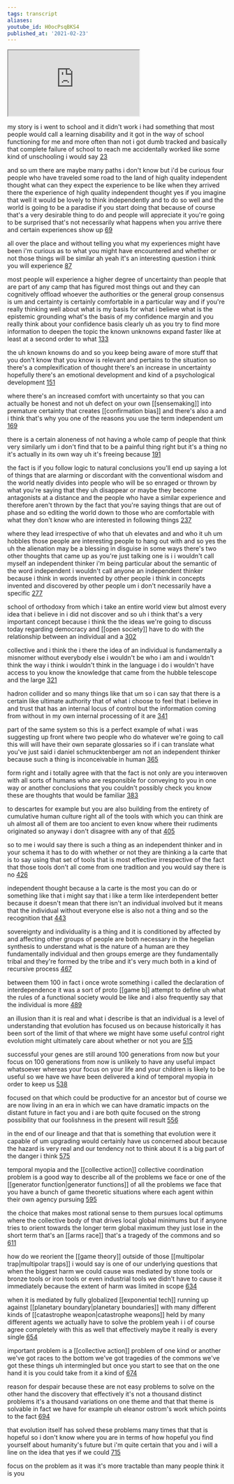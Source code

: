 ```yaml
---
tags: transcript
aliases:
youtube_id: H0ocPsqBKS4
published_at: '2021-02-23'
---
```


<div class="yt-container"><iframe src="https://www.youtube.com/embed/H0ocPsqBKS4"></iframe></div>

my story is i went to school and it didn't work i had something that most people would call a learning disability and it got in the way of school functioning for me and more often than not i got dumb tracked and basically that complete failure of school to reach me accidentally worked like some kind of unschooling i would say [23](https://www.youtube.com/watch?v=H0ocPsqBKS4&t=23.439s)

and so um there are maybe many paths i don't know but i'd be curious four people who have traveled some road to the land of high quality independent thought what can they expect the experience to be like when they arrived there the experience of high quality independent thought yes if you imagine that well it would be lovely to think independently and to do so well and the world is going to be a paradise if you start doing that because of course that's a very desirable thing to do and people will appreciate it you're going to be surprised that's not necessarily what happens when you arrive there and certain experiences show up [69](https://www.youtube.com/watch?v=H0ocPsqBKS4&t=69.76s)

all over the place and without telling you what my experiences might have been i'm curious as to what you might have encountered and whether or not those things will be similar ah yeah it's an interesting question i think you will experience [87](https://www.youtube.com/watch?v=H0ocPsqBKS4&t=87.36s)

most people will experience a higher degree of uncertainty than people that are part of any camp that has figured most things out and they can cognitively offload whoever the authorities or the general group consensus is um and certainty is certainly comfortable in a particular way and if you're really thinking well about what is my basis for what i believe what is the epistemic grounding what's the basis of my confidence margin and you really think about your confidence basis clearly uh as you try to find more information to deepen the topic the known unknowns expand faster like at least at a second order to what [133](https://www.youtube.com/watch?v=H0ocPsqBKS4&t=133.12s)

the uh known knowns do and so you keep being aware of more stuff that you don't know that you know is relevant and pertains to the situation so there's a complexification of thought there's an increase in uncertainty hopefully there's an emotional development and kind of a psychological development [151](https://www.youtube.com/watch?v=H0ocPsqBKS4&t=151.76s)

where there's an increased comfort with uncertainty so that you can actually be honest and not uh defect on your own [[sensemaking]] into premature certainty that creates [[confirmation bias]] and there's also a and i think that's why you one of the reasons you use the term independent um [169](https://www.youtube.com/watch?v=H0ocPsqBKS4&t=169.2s)

there is a certain aloneness of not having a whole camp of people that think very similarly um i don't find that to be a painful thing right but it's a thing no it's actually in its own way uh it's freeing because [191](https://www.youtube.com/watch?v=H0ocPsqBKS4&t=191.599s)

the fact is if you follow logic to natural conclusions you'll end up saying a lot of things that are alarming or discordant with the conventional wisdom and the world neatly divides into people who will be so enraged or thrown by what you're saying that they uh disappear or maybe they become antagonists at a distance and the people who have a similar experience and therefore aren't thrown by the fact that you're saying things that are out of phase and so editing the world down to those who are comfortable with what they don't know who are interested in following things [237](https://www.youtube.com/watch?v=H0ocPsqBKS4&t=237.76s)

where they lead irrespective of who that uh elevates and and who it uh um hobbles those people are interesting people to hang out with and so yes the uh the alienation may be a blessing in disguise in some ways there's two other thoughts that came up as you're just talking one is i i wouldn't call myself an independent thinker i'm being particular about the semantic of the word independent i wouldn't call anyone an independent thinker because i think in words invented by other people i think in concepts invented and discovered by other people um i don't necessarily have a specific [277](https://www.youtube.com/watch?v=H0ocPsqBKS4&t=277.6s)

school of orthodoxy from which i take an entire world view but almost every idea that i believe in i did not discover and so uh i think that's a very important concept because i think the the ideas we're going to discuss today regarding democracy and [[open society]] have to do with the relationship between an individual and a [302](https://www.youtube.com/watch?v=H0ocPsqBKS4&t=302.96s)

collective and i think the i there the idea of an individual is fundamentally a misnomer without everybody else i wouldn't be who i am and i wouldn't think the way i think i wouldn't think in the language i do i wouldn't have access to you know the knowledge that came from the hubble telescope and the large [321](https://www.youtube.com/watch?v=H0ocPsqBKS4&t=321.759s)

hadron collider and so many things like that um so i can say that there is a certain like ultimate authority that of what i choose to feel that i believe in and trust that has an internal locus of control but the information coming from without in my own internal processing of it are [341](https://www.youtube.com/watch?v=H0ocPsqBKS4&t=341.6s)

part of the same system so this is a perfect example of what i was suggesting up front where two people who do whatever we're going to call this will will have their own separate glossaries so if i can translate what you've just said i daniel schmucktenberger am not an independent thinker because such a thing is inconceivable in human [365](https://www.youtube.com/watch?v=H0ocPsqBKS4&t=365.44s)

form right and i totally agree with that the fact is not only are you interwoven with all sorts of humans who are responsible for conveying to you in one way or another conclusions that you couldn't possibly check you know these are thoughts that would be familiar [383](https://www.youtube.com/watch?v=H0ocPsqBKS4&t=383.84s)

to descartes for example but you are also building from the entirety of cumulative human culture right all of the tools with which you can think are uh almost all of them are too ancient to even know where their rudiments originated so anyway i don't disagree with any of that [405](https://www.youtube.com/watch?v=H0ocPsqBKS4&t=405.6s)

so to me i would say there is such a thing as an independent thinker and in your schema it has to do with whether or not they are thinking a la carte that is to say using that set of tools that is most effective irrespective of the fact that those tools don't all come from one tradition and you would say there is no [426](https://www.youtube.com/watch?v=H0ocPsqBKS4&t=426.08s)

independent thought because a la carte is the most you can do or something like that i might say that i like a term like interdependent better because it doesn't mean that there isn't an individual involved but it means that the individual without everyone else is also not a thing and so the recognition that [443](https://www.youtube.com/watch?v=H0ocPsqBKS4&t=443.039s)

sovereignty and individuality is a thing and it is conditioned by affected by and affecting other groups of people are both necessary in the hegelian synthesis to understand what is the nature of a human are they fundamentally individual and then groups emerge are they fundamentally tribal and they're formed by the tribe and it's very much both in a kind of recursive process [467](https://www.youtube.com/watch?v=H0ocPsqBKS4&t=467.52s)

between them 100 in fact i once wrote something i called the declaration of interdependence it was a sort of proto [[game b]] attempt to define uh what the rules of a functional society would be like and i also frequently say that the individual is more [489](https://www.youtube.com/watch?v=H0ocPsqBKS4&t=489.039s)

an illusion than it is real and what i describe is that an individual is a level of understanding that evolution has focused us on because historically it has been sort of the limit of that where we might have some useful control right evolution might ultimately care about whether or not you are [515](https://www.youtube.com/watch?v=H0ocPsqBKS4&t=515.039s)

successful your genes are still around 100 generations from now but your focus on 100 generations from now is unlikely to have any useful impact whatsoever whereas your focus on your life and your children is likely to be useful so we have we have been delivered a kind of temporal myopia in order to keep us [538](https://www.youtube.com/watch?v=H0ocPsqBKS4&t=538.24s)

focused on that which could be productive for an ancestor but of course we are now living in an era in which we can have dramatic impacts on the distant future in fact you and i are both quite focused on the strong possibility that our foolishness in the present will result [556](https://www.youtube.com/watch?v=H0ocPsqBKS4&t=556.48s)

in the end of our lineage and that that is something that evolution were it capable of um upgrading would certainly have us concerned about because the hazard is very real and our tendency not to think about it is a big part of the danger i think [575](https://www.youtube.com/watch?v=H0ocPsqBKS4&t=575.12s)

temporal myopia and the [[collective action]] collective coordination problem is a good way to describe all of the problems we face or one of the [[generator function|generator functions]] of all the problems we face that you have a bunch of game theoretic situations where each agent within their own agency pursuing [595](https://www.youtube.com/watch?v=H0ocPsqBKS4&t=595.44s)

the choice that makes most rational sense to them pursues local optimums where the collective body of that drives local global minimums but if anyone tries to orient towards the longer term global maximum they just lose in the short term that's an [[arms race]] that's a tragedy of the commons and so [611](https://www.youtube.com/watch?v=H0ocPsqBKS4&t=611.76s)

how do we reorient the [[game theory]] outside of those [[multipolar trap|multipolar traps]] i would say is one of our underlying questions that when the biggest harm we could cause was mediated by stone tools or bronze tools or iron tools or even industrial tools we didn't have to cause it immediately because the extent of harm was limited in scope [634](https://www.youtube.com/watch?v=H0ocPsqBKS4&t=634.079s)

when it is mediated by fully globalized [[exponential tech]] running up against [[planetary boundary|planetary boundaries]] with many different kinds of [[catastrophe weapon|catastrophe weapons]] held by many different agents we actually have to solve the problem yeah i i of course agree completely with this as well that effectively maybe it really is every single [654](https://www.youtube.com/watch?v=H0ocPsqBKS4&t=654.72s)

important problem is a [[collective action]] problem of one kind or another we've got races to the bottom we've got tragedies of the commons we've got these things uh intermingled but once you start to see that on the one hand it is you could take from it a kind of [674](https://www.youtube.com/watch?v=H0ocPsqBKS4&t=674.399s)

reason for despair because these are not easy problems to solve on the other hand the discovery that effectively it's not a thousand distinct problems it's a thousand variations on one theme and that that theme is solvable in fact we have for example uh eleanor ostrom's work which points to the fact [694](https://www.youtube.com/watch?v=H0ocPsqBKS4&t=694.48s)

that evolution itself has solved these problems many times that that is hopeful so i don't know where you are in terms of how hopeful you find yourself about humanity's future but i'm quite certain that you and i will a line on the idea that yes if we could [715](https://www.youtube.com/watch?v=H0ocPsqBKS4&t=715.04s)

focus on the problem as it was it's more tractable than many people think it is you